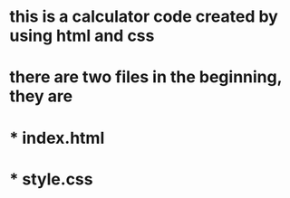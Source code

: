 # this is a calculator code created by using html and css
# there are two files in the beginning, they are
# * index.html
# * style.css